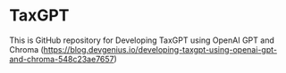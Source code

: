 # TaxGPT
This is GitHub repository for Developing TaxGPT using OpenAI GPT and Chroma (https://blog.devgenius.io/developing-taxgpt-using-openai-gpt-and-chroma-548c23ae7657)
